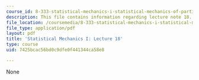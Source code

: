 ```yaml
---
course_id: 8-333-statistical-mechanics-i-statistical-mechanics-of-particles-fall-2013
description: This file contains information regarding lecture note 18.
file_location: /coursemedia/8-333-statistical-mechanics-i-statistical-mechanics-of-particles-fall-2013/7425bcac56bd0c9dfe0f441344ca58e8_MIT8_333F13_Lec18.pdf
file_type: application/pdf
layout: pdf
title: 'Statistical Mechanics I: Lecture 18'
type: course
uid: 7425bcac56bd0c9dfe0f441344ca58e8

---
```

None